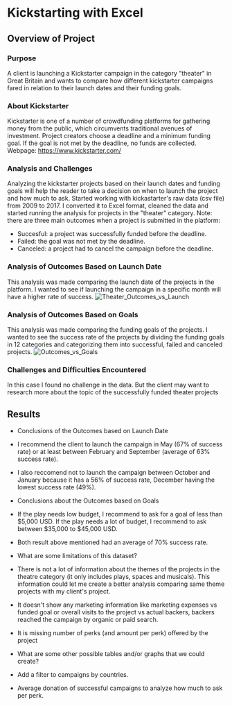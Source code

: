 # Kickstarting with Excel

## Overview of Project

### Purpose
A client is launching a Kickstarter campaign in the category "theater" in Great Britain and wants to compare how different kickstarter campaigns fared in relation to their launch dates and their funding goals.

### About Kickstarter
Kickstarter is one of a number of crowdfunding platforms for gathering money from the public, which circumvents traditional avenues of investment. Project creators choose a deadline and a minimum funding goal. If the goal is not met by the deadline, no funds are collected.
Webpage: https://www.kickstarter.com/

### Analysis and Challenges
Analyzing the kickstarter projects based on their launch dates and funding goals will help the reader to take a decision on when to launch the project and how much to ask. 
Started working with kickastarter's raw data (csv file) from 2009 to 2017. I converted it to Excel format, cleaned the data and started running the analysis for projects in the "theater" category. 
Note: there are three main outcomes when a project is submitted in the platform:
- Succesful: a project was successfully funded before the deadline.
- Failed: the goal was not met by the deadline.
- Canceled: a project had to cancel the campaign before the deadline.

### Analysis of Outcomes Based on Launch Date
This analysis was made comparing the launch date of the projects in the platform. I wanted to see if launching the campaign in a specific month will have a higher rate of success.
![Theater_Outcomes_vs_Launch](https://user-images.githubusercontent.com/25446419/109434814-a7358280-79dc-11eb-91f5-f2c92ff11f2c.png)

### Analysis of Outcomes Based on Goals
This analysis was made comparing the funding goals of the projects. I wanted to see the success rate of the projects by dividing the funding goals in 12 categories and categorizing them into successful, failed and canceled projects.
![Outcomes_vs_Goals](https://user-images.githubusercontent.com/25446419/109434771-79503e00-79dc-11eb-91f2-ca5a5c969119.png)

### Challenges and Difficulties Encountered
In this case I found no challenge in the data. But the client may want to research more about the topic of the successfully funded theater projects

## Results
-  Conclusions of the Outcomes based on Launch Date
 - I recommend the client to launch the campaign in May (67% of success rate) or at least between February and September (average of 63% success rate).
 - I also reccomend not to launch the campaign between October and January because it has a 56% of success rate, December having the lowest success rate (49%).

- Conclusions about the Outcomes based on Goals
 - If the play needs low budget, I recommend to ask for a goal of less than $5,000 USD. If the play needs a lot of budget, I recommend to ask between $35,000 to $45,000 USD.
 - Both result above mentioned had an average of 70% success rate.

- What are some limitations of this dataset?
 - There is not a lot of information about the themes of the projects in the theatre category (it only includes plays, spaces and musicals). This information could let me create a better analysis comparing same theme projects with my client's project. 
 - It doesn't show any marketing information like marketing expenses vs funded goal or overall visits to the project vs actual backers, backers reached the campaign by organic or paid search.
 - It is missing number of perks (and amount per perk) offered by the project

- What are some other possible tables and/or graphs that we could create?
 - Add a filter to campaigns by countries.
 - Average donation of successful campaigns to analyze how much to ask per perk.
